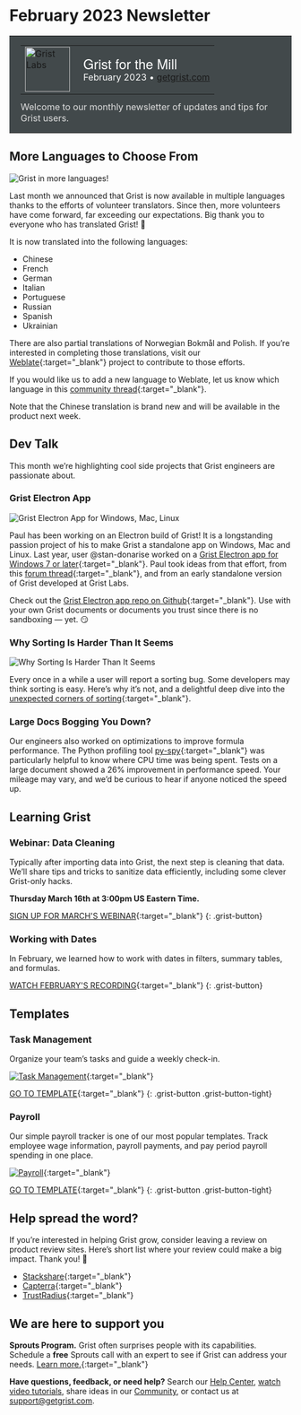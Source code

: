 # February 2023 Newsletter

<style>
  /* restore some poorly overridden defaults */
  .newsletter-header .table {
    background-color: initial;
    border: initial;
  }
  .newsletter-header .table > tbody > tr > td {
    padding: initial;
    border: initial;
    vertical-align: initial;
  }
  .newsletter-header img.header-img {
    padding: initial;
    max-width: initial;
    display: initial;
    padding: initial;
    line-height: initial;
    background-color: initial;
    border: initial;
    border-radius: initial;
    margin: initial;
  }

  /* copy newsletter styles, with a prefix for sufficient specificity */
  .newsletter-header .header {
    border: none;
    padding: 0;
    margin: 0;
  }
  .newsletter-header table > tbody > tr > td.header-image {
    width: 80px;
    padding-right: 16px;
  }
  .newsletter-header table > tbody > tr > td.header-text {
    background-color: #42494B;
    padding: 16px 20px;
  }
  .newsletter-header table.header-top {
    border: none;
    padding: 0;
    margin: 0;
    width: 100%;
  }
  .header-title {
    font-family: Helvetica Neue, Helvetica, Arial, sans-serif;
    font-size: 24px;
    line-height: 28px;
    color: #FFFFFF;
  }
  .header-month {
    color: #FFFFFF;
  }
  .header-welcome {
    margin-top: 12px;
    color: #FFFFFF;
  }
  .newsletter-summary {
    background-color: #e3fff5;
    margin: 0;
    padding: 10px;
  }
  .newsletter-summary-header {
    text-align: center;
    padding-bottom: 10px;
    border-bottom: 1px solid lightgrey;
  }
  .newsletter-summary ul {
    padding-left: 20px;
  }
  .newsletter-summary li {
    margin-bottom: 10px;
  }
  .newsletter-summary li p {
    margin: 0px
  }
</style>
<div class="newsletter-header">
<table class="header" cellpadding="0" cellspacing="0" border="0"><tr>
  <td class="header-text">
    <table class="header-top"><tr>
      <td class="header-image">
        <a href="https://www.getgrist.com">
          <img class="header-img" srcimages/newsletters/grist-labs.png" width="80" height="80" alt="Grist Labs" border="0">
        </a>
      </td>
      <td class="header-top-text">
        <div class="header-title">Grist for the Mill</div>
        <div class="header-month">February 2023
          &#8226; <a href="https://www.getgrist.com/">getgrist.com</a></div>
      </td>
    </tr></table>
    <div class="header-welcome" style="color: #e0e0e0;">
      Welcome to our monthly newsletter of updates and tips for Grist users.
    </div>
  </td>
</tr></table>
</div>

## More Languages to Choose From

![Grist in more languages!](images/newsletters/2023-02/add-new-languages.gif)

Last month we announced that Grist is now available in multiple languages thanks to the efforts of volunteer translators. Since then, more volunteers have come forward, far exceeding our expectations. Big thank you to everyone who has translated Grist! 🙏

It is now translated into the following languages:

* Chinese
* French
* German
* Italian
* Portuguese
* Russian
* Spanish
* Ukrainian

There are also partial translations of Norwegian Bokmål and Polish. If you’re interested in completing those translations, visit our [Weblate](https://hosted.weblate.org/engage/grist/){:target="\_blank"} project to contribute to those efforts. 

If you would like us to add a new language to Weblate, let us know which language in this [community thread](https://community.getgrist.com/t/translating-grist/2086){:target="\_blank"}.

Note that the Chinese translation is brand new and will be available in the product next week.

## Dev Talk

This month we’re highlighting cool side projects that Grist engineers are passionate about.

### Grist Electron App

![Grist Electron App for Windows, Mac, Linux](images/newsletters/2023-02/grist-electron-ubuntu.png)

Paul has been working on an Electron build of Grist! It is a longstanding passion project of his to make Grist a standalone app on Windows, Mac and Linux. Last year, user @stan-donarise worked on a [Grist Electron app for Windows 7 or later](https://github.com/stan-donarise/grist-core-electron/){:target="\_blank"}. Paul took ideas from that effort, from this [forum thread](https://community.getgrist.com/t/packaging-grist-as-an-electron-app/1233){:target="\_blank"},  and from an early standalone version of Grist developed at Grist Labs.

Check out the [Grist Electron app repo on Github](https://github.com/paulfitz/grist-electron#readme){:target="\_blank"}. Use with your own Grist documents or documents you trust since there is no sandboxing — yet. 😏

### Why Sorting Is Harder Than It Seems

![Why Sorting Is Harder Than It Seems](images/newsletters/2023-02/will-have-order.gif)

Every once in a while a user will report a sorting bug. Some developers may think sorting is easy. Here’s why it’s not, and a delightful deep dive into the [unexpected corners of sorting](https://www.getgrist.com/blog/why-sorting-is-harder-than-it-seems/){:target="\_blank"}.

### Large Docs Bogging You Down?

Our engineers also worked on optimizations to improve formula performance. The Python profiling tool [py-spy](https://github.com/benfred/py-spy){:target="\_blank"} was particularly helpful to know where CPU time was being spent. Tests on a large document showed a 26% improvement in performance speed. Your mileage may vary, and we’d be curious to hear if anyone noticed the speed up.

## Learning Grist

### Webinar: Data Cleaning

Typically after importing data into Grist, the next step is cleaning that data. We’ll share tips and tricks to sanitize data efficiently, including some clever Grist-only hacks.

**Thursday March 16th at 3:00pm US Eastern Time.**

[SIGN UP FOR MARCH'S WEBINAR](https://www.getgrist.com/learn-grist-webinar/){:target="\_blank"}
{: .grist-button}

### Working with Dates

In February, we learned how to work with dates in filters, summary tables, and formulas.

[WATCH FEBRUARY'S RECORDING](https://www.youtube.com/watch?v=Ul5xar9LQuI){:target="\_blank"}
{: .grist-button}

## Templates

### Task Management

Organize your team’s tasks and guide a weekly check-in.

[![Task Management](images/newsletters/2023-02/task-management.png)](https://templates.getgrist.com/6D8E2h2DQNwS/Task-Management){:target="\_blank"}

[GO TO TEMPLATE](https://templates.getgrist.com/6D8E2h2DQNwS/Task-Management){:target="\_blank"}
{: .grist-button .grist-button-tight}

### Payroll

Our simple payroll tracker is one of our most popular templates. Track employee wage information, payroll payments, and pay period payroll spending in one place.

[![Payroll](images/newsletters/2023-02/payroll.png)](https://templates.getgrist.com/5pHLanQNThxk/Payroll){:target="\_blank"}

[GO TO TEMPLATE](https://templates.getgrist.com/5pHLanQNThxk/Payroll){:target="\_blank"}
{: .grist-button .grist-button-tight}

## Help spread the word?
If you’re interested in helping Grist grow, consider leaving a review on product review sites. Here’s  short list where your review could make a big impact. Thank you! 🙏


* [Stackshare](https://stackshare.io/getgrist){:target="\_blank"}
* [Capterra](https://www.capterra.com/p/232821/Grist/){:target="\_blank"}
* [TrustRadius](https://www.trustradius.com/products/grist/){:target="\_blank"}

## We are here to support you

**Sprouts Program.** Grist often surprises people with its capabilities. Schedule a **free** Sprouts call with an expert to see if Grist can address your needs. [Learn more.](https://www.getgrist.com/sprouts-program/){:target="\_blank"}

**Have questions, feedback, or need help?** Search our [Help Center](../en/index.md), [watch video
tutorials](https://www.youtube.com/channel/UCx0ioQrrC-bIrkmZ7ZULr0g/playlists), share ideas in our
[Community](https://community.getgrist.com), or contact us at <support@getgrist.com>.